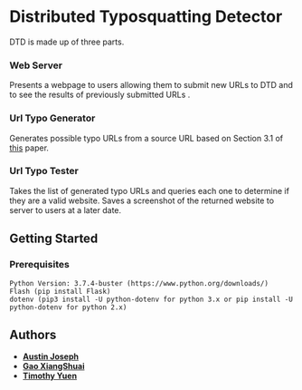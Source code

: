 
# Distributed Typosquatting Detector

DTD is made up of three parts.

### Web Server 
Presents a webpage to users allowing them to submit new URLs to DTD and to see the results of previously submitted URLs .

### Url Typo Generator
Generates possible typo URLs from a source URL based on Section 3.1 of [this](https://www.usenix.org/legacy/event/sruti06/tech/full_papers/wang/wang.pdf) paper.

### Url Typo Tester
Takes the list of generated typo URLs and queries each one to determine if they are a valid website. Saves a screenshot of the returned website to server to users at a later date.

## Getting Started

### Prerequisites
```
Python Version: 3.7.4-buster (https://www.python.org/downloads/)
Flash (pip install Flask)
dotenv (pip3 install -U python-dotenv for python 3.x or pip install -U python-dotenv for python 2.x)
```

## Authors

* **[Austin Joseph](https://github.com/austinobejo)**
* **[Gao XiangShuai](https://github.com/GAO23)**
* **[Timothy Yuen](https://github.com/austinobejo)**

